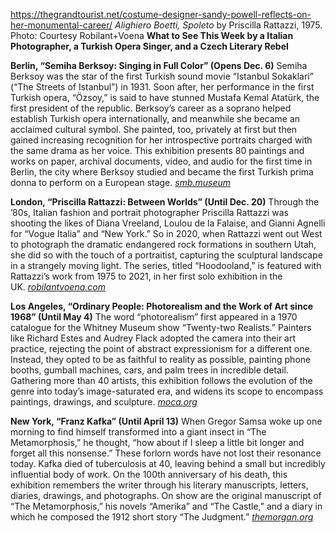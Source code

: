 https://thegrandtourist.net/costume-designer-sandy-powell-reflects-on-her-monumental-career/
_Alighiero Boetti, Spoleto_ by Priscilla Rattazzi, 1975. Photo: Courtesy Robilant+Voena
**What to See This Week by a Italian Photographer, a Turkish Opera Singer, and a Czech Literary Rebel**

**Berlin, “Semiha Berksoy: Singing in Full Color” (Opens Dec. 6)** Semiha Berksoy was the star of the first Turkish sound movie “Istanbul Sokaklari” (“The Streets of Istanbul”) in 1931. Soon after, her performance in the first Turkish opera, “Özsoy,” is said to have stunned Mustafa Kemal Atatürk, the first president of the republic. Berksoy’s career as a soprano helped establish Turkish opera internationally, and meanwhile she became an acclaimed cultural symbol. She painted, too, privately at first but then gained increasing recognition for her introspective portraits charged with the same drama as her voice. This exhibition presents 80 paintings and works on paper, archival documents, video, and audio for the first time in Berlin, the city where Berksoy studied and became the first Turkish prima donna to perform on a European stage. [_smb.museum_](https://www.smb.museum/en/museums-institutions/hamburger-bahnhof/exhibitions/detail/semiha-berksoy/)

**London, “Priscilla Rattazzi: Between Worlds” (Until Dec. 20)** Through the ’80s, Italian fashion and portrait photographer Priscilla Rattazzi was shooting the likes of Diana Vreeland, Loulou de la Falaise, and Gianni Agnelli for “Vogue Italia” and “New York.” So in 2020, when Rattazzi went out West to photograph the dramatic endangered rock formations in southern Utah, she did so with the touch of a portraitist, capturing the sculptural landscape in a strangely moving light. The series, titled “Hoodooland,” is featured with Rattazzi’s work from 1975 to 2021, in her first solo exhibition in the UK. [_robilantvoena.com_](https://www.robilantvoena.com/exhibitions/priscilla-rattazzi-between-worlds)

**Los Angeles, “Ordinary People: Photorealism and the Work of Art since 1968” (Until May 4)** The word “photorealism” first appeared in a 1970 catalogue for the Whitney Museum show “Twenty-two Realists.” Painters like Richard Estes and Audrey Flack adopted the camera into their art practice, rejecting the point of abstract expressionism for a different one. Instead, they opted to be as faithful to reality as possible, painting phone booths, gumball machines, cars, and palm trees in incredible detail. Gathering more than 40 artists, this exhibition follows the evolution of the genre into today’s image-saturated era, and widens its scope to encompass paintings, drawings, and sculpture. [_moca.org_](https://www.moca.org/exhibition/ordinary-people)

**New York, “Franz Kafka” (Until April 13)** When Gregor Samsa woke up one morning to find himself transformed into a giant insect in “The Metamorphosis,” he thought, “how about if I sleep a little bit longer and forget all this nonsense.” These forlorn words have not lost their resonance today. Kafka died of tuberculosis at 40, leaving behind a small but incredibly influential body of work. On the 100th anniversary of his death, this exhibition remembers the writer through his literary manuscripts, letters, diaries, drawings, and photographs. On show are the original manuscript of “The Metamorphosis,” his novels “Amerika” and “The Castle,” and a diary in which he composed the 1912 short story “The Judgment.” [_themorgan.org_](https://www.themorgan.org/exhibitions/franz-kafka)